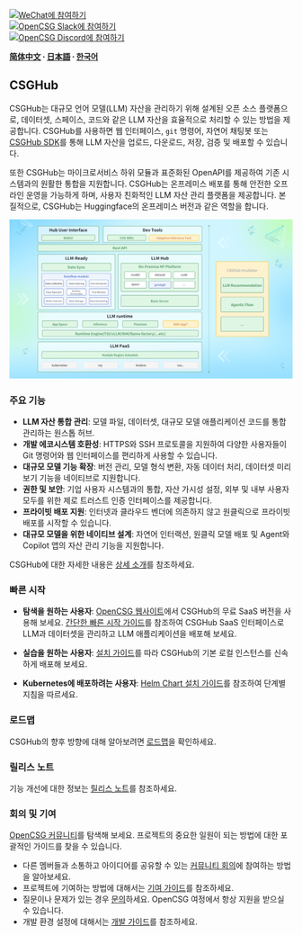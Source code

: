 
[![WeChat에 참여하기](https://img.shields.io/badge/wechat-join_chat-white.svg?logo=wechat&style=social)](./docs/images/wechat-assistant-new.png)  
[![OpenCSG Slack에 참여하기](https://img.shields.io/badge/slack-join_chat-white.svg?logo=slack&style=social)](https://join.slack.com/t/opencsghq/shared_invite/zt-2fmtem7hs-s_RmMeoOIoF1qzslql2q~A)  
[![OpenCSG Discord에 참여하기](https://img.shields.io/badge/discord-join_chat-white.svg?logo=discord&style=social)](https://discord.gg/bXnu4C9BkR)  

**[简体中文](README_zh.md) ∙ [日本語](README_jp.md) ∙ [한국어](README_kr.md)**

## CSGHub

CSGHub는 대규모 언어 모델(LLM) 자산을 관리하기 위해 설계된 오픈 소스 플랫폼으로, 데이터셋, 스페이스, 코드와 같은 LLM 자산을 효율적으로 처리할 수 있는 방법을 제공합니다. CSGHub를 사용하면 웹 인터페이스, `git` 명령어, 자연어 채팅봇 또는 [CSGHub SDK](https://github.com/OpenCSGs/csghub-sdk)를 통해 LLM 자산을 업로드, 다운로드, 저장, 검증 및 배포할 수 있습니다.

또한 CSGHub는 마이크로서비스 하위 모듈과 표준화된 OpenAPI를 제공하여 기존 시스템과의 원활한 통합을 지원합니다. CSGHub는 온프레미스 배포를 통해 안전한 오프라인 운영을 가능하게 하며, 사용자 친화적인 LLM 자산 관리 플랫폼을 제공합니다. 본질적으로, CSGHub는 Huggingface의 온프레미스 버전과 같은 역할을 합니다.

![CSGHub](./docs/images/csghub_framework.png)

### 주요 기능

- **LLM 자산 통합 관리**: 모델 파일, 데이터셋, 대규모 모델 애플리케이션 코드를 통합 관리하는 원스톱 허브.  
- **개발 에코시스템 호환성**: HTTPS와 SSH 프로토콜을 지원하여 다양한 사용자들이 Git 명령어와 웹 인터페이스를 편리하게 사용할 수 있습니다.  
- **대규모 모델 기능 확장**: 버전 관리, 모델 형식 변환, 자동 데이터 처리, 데이터셋 미리보기 기능을 네이티브로 지원합니다.  
- **권한 및 보안**: 기업 사용자 시스템과의 통합, 자산 가시성 설정, 외부 및 내부 사용자 모두를 위한 제로 트러스트 인증 인터페이스를 제공합니다.  
- **프라이빗 배포 지원**: 인터넷과 클라우드 벤더에 의존하지 않고 원클릭으로 프라이빗 배포를 시작할 수 있습니다.  
- **대규모 모델을 위한 네이티브 설계**: 자연어 인터랙션, 원클릭 모델 배포 및 Agent와 Copilot 앱의 자산 관리 기능을 지원합니다.

CSGHub에 대한 자세한 내용은 [상세 소개](./docs/detailed_intro_en.md)를 참조하세요.

### 빠른 시작

- **탐색을 원하는 사용자**: [OpenCSG 웹사이트](https://opencsg.com/models)에서 CSGHub의 무료 SaaS 버전을 사용해 보세요. [간단한 빠른 시작 가이드](https://opencsg.com/docs/en/intro)를 참조하여 CSGHub SaaS 인터페이스로 LLM과 데이터셋을 관리하고 LLM 애플리케이션을 배포해 보세요.

- **실습을 원하는 사용자**: [설치 가이드](https://github.com/OpenCSGs/csghub-installer/tree/main/docker-compose/csghub)를 따라 CSGHub의 기본 로컬 인스턴스를 신속하게 배포해 보세요.

- **Kubernetes에 배포하려는 사용자**: [Helm Chart 설치 가이드](https://github.com/OpenCSGs/csghub-installer/tree/main/helm-chart)를 참조하여 단계별 지침을 따르세요.

### 로드맵

CSGHub의 향후 방향에 대해 알아보려면 [로드맵](./docs/roadmap_en.md)을 확인하세요.

### 릴리스 노트

기능 개선에 대한 정보는 [릴리스 노트](./docs/release_notes.md)를 참조하세요.

### 회의 및 기여

[OpenCSG 커뮤니티](https://github.com/OpenCSGs/community)를 탐색해 보세요. 프로젝트의 중요한 일원이 되는 방법에 대한 포괄적인 가이드를 찾을 수 있습니다.

- 다른 멤버들과 소통하고 아이디어를 공유할 수 있는 [커뮤니티 회의](https://github.com/OpenCSGs/community?tab=readme-ov-file#community-meeting)에 참여하는 방법을 알아보세요.  
- 프로젝트에 기여하는 방법에 대해서는 [기여 가이드](https://github.com/OpenCSGs/community/blob/main/guidelines/CONTRIBUTING_en.md)를 참조하세요.  
- 질문이나 문제가 있는 경우 [문의](https://github.com/OpenCSGs/community?tab=readme-ov-file#questions-and-issues)하세요. OpenCSG 여정에서 항상 지원을 받으실 수 있습니다.  
- 개발 환경 설정에 대해서는 [개발 가이드](./docs/setup_en.md)를 참조하세요.
